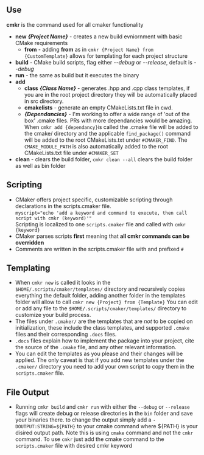 ## Use
**cmkr** is the command used for all cmaker functionality
- **new** ***{Project Name}*** - creates a new build evniornment with basic CMake requirements
    - **from** - adding **from** as in ```cmkr {Project Name} from {CustomTemplate}``` allows for templating for each project structure
- **build** - CMake build scripts, flag either *--debug* or *--release*, default is *--debug*
- **run** - the same as build but it executes the binary
- **add**
    - **class** ***{Class Name}*** - generates .hpp and .cpp class templates, if you are in the root project directory they will be automatically  placed in src directory.
    - **cmakelists** - generate an empty CMakeLists.txt file in cwd.
    - ***{Dependancies}*** - I'm working to offer a wide range of 'out of the box' .cmake files. PRs with more dependancies would be amazing. When ```cmkr add {dependancy}```is called the .cmake file will be added to the cmake/ directory and the applicable ```find_package()``` command will be added to the root CMakeLists.txt under ```#CMAKER_FIND```. The ```CMAKE_MODULE_PATH``` is also automatically added to the root CMakeLists.txt file under ```#CMAKER_SET```
- **clean** - clears the build folder, ```cmkr clean --all``` clears the build folder as well as bin folder

## Scripting
- CMaker offers project specific, customizable scripting through declarations in the scripts.cmaker file.\
```myscript="echo 'add a keyword and command to execute, then call script with cmkr (keyword)'"```\
Scripting is localized to one ```scripts.cmaker``` file and called with ```cmkr {keyword}``` 
- CMaker parses scripts **first** meaning that **all cmkr commands can be overridden**
- Comments are written in the scripts.cmaker file with and prefixed ```#```

## Templating
- When ```cmkr new``` is called it looks in the ```$HOME/.scripts/cmaker/templates/``` directory and recursively copies everything the default folder, adding another folder in the templates folder will allow to call ```cmkr new {Project} from {Template}``` You can edit or add any file to the ```$HOME/.scripts/cmaker/templates/``` directory to customize your build process.
- The files under ```.cmaker/``` are the templates that are *not* to be copied on initialization, these include the class templates, and supported ```.cmake``` files and their corresponding ```.docs``` files.
- ```.docs``` files explain how to implement the package into your project, cite the source of the ```.cmake``` file, and any other relevant information.
- You can edit the templates as you please and their changes will be applied. The only caveat is that if you add new templates under the ```.cmaker/``` directory you need to add your own script to copy them in the ```scripts.cmaker``` file.

## File Output
- Running ```cmkr build``` and ```cmkr run``` with either the ```--debug``` or ```--release``` flags will create debug or release directories in the ```bin``` folder and save your binaries there. to change the output simply add a ```-DOUTPUT:STRING=${PATH}``` to your cmake command where ${PATH} is your disired output path. Note this is using ```cmake``` command and not the ```cmkr``` command. To use ```cmkr``` just add the cmake command to the ```scripts.cmaker``` file with desired cmkr keyword
